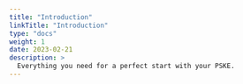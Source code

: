 ```yaml
---
title: "Introduction"
linkTitle: "Introduction"
type: "docs"
weight: 1
date: 2023-02-21
description: >
  Everything you need for a perfect start with your PSKE.
---
```

